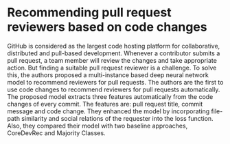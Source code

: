 # Recommending pull request reviewers based on code changes



GitHub is considered as the largest code hosting platform for collaborative, distributed and pull-based development. Whenever a contributor submits a pull request, a team member will review the changes and take appropriate action. But finding a suitable pull request reviewer is a challenge. To solve this, the authors proposed a multi-instance based deep neural network model to recommend reviewers for pull requests. The authors are the first to use code changes to recommend reviewers for pull requests automatically. The proposed model extracts three features automatically from the code changes of every commit. The features are: pull request title, commit message and code change. They enhanced the model by incorporating file-path similarity and social relations of the requester into the loss function. Also, they compared their model with two baseline approaches, CoreDevRec and Majority Classes. 



